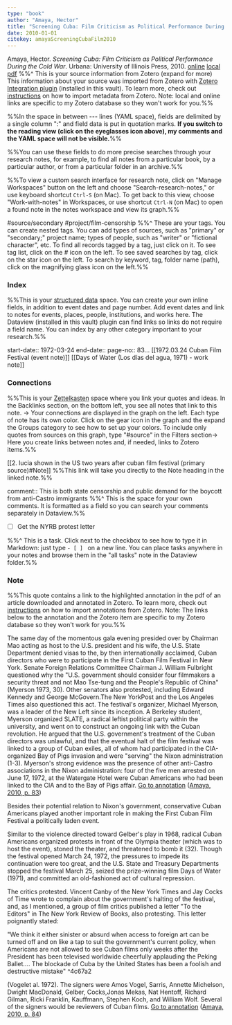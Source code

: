 ```yaml
---
type: "book"
author: "Amaya, Hector"
title: "Screening Cuba: Film Criticism as Political Performance During the Cold War"
date: 2010-01-01
citekey: amayaScreeningCubaFilm2010
---
```

Amaya, Hector. _Screening Cuba: Film Criticism as Political Performance During the Cold War_. Urbana: University of Illinois Press, 2010.
[online](http://zotero.org/users/40/items/FNBY5ZA2) [local](zotero://select/library/items/FNBY5ZA2) [pdf](file:///Users/er/zotero/storage/P7ES36W9/Amaya_Screening%20Cuba%20Film%20Criticism%20as%20Political%20Perfor_2010.pdf)
%%^ This is your source information from Zotero (expand for more)
 This information about your source was imported from Zotero with [Zotero Integration plugin](https://github.com/mgmeyers/obsidian-zotero-integration) (installed in this vault). To learn more, check out [instructions](https://publish.obsidian.md/history-notes/From+Zotero+Annotations+to+Obsidian+Research+Notes) on how to import metadata from Zotero. 
 Note: local and online links are specific to my Zotero database so they won't work for you.%%

 %%In the space in between --- lines (YAML space), fields are delimited by a single column ":" and field data is put in quotation marks. __If you switch to the reading view (click on the eyeglasses icon above), my comments and the YAML space will not be visible.__%%

 %%You can use these fields to do more precise searches through your research notes, for example, to find all notes from a particular book, by a particular author, or from a particular folder in an archive.%% 

 %%To view a custom search interface for research note, click on "Manage Workspaces" button on the left and choose "Search-research-notes," or use keyboard shortcut `Ctrl-S` (on Mac). To get back to this view, choose "Work-with-notes" in Workspaces, or use shortcut `Ctrl-N` (on Mac) to open a found note in the notes workspace and view its graph.%%

#source/secondary
#project/film-censorship
%%^ These are your tags. 
 You can create nested tags. You can add types of sources, such as "primary" or "secondary;" project name; types of people, such as "writer" or "fictional character", etc. 
 To find all records tagged by a tag, just click on it.
 To see tag list, click on the # icon on the left. 
 To see saved searches by tag, click on the star icon on the left. To search by keyword, tag, folder name (path), click on the magnifying glass icon on the left.%%
### Index
%%This is your [structured data](https://port.sas.ac.uk/mod/book/view.php?id=75&chapterid=129) space. 
 You can create your own inline fields, in addition to event dates and page number. Add event dates and link to notes for events, places, people, institutions, and works here. The Dataview (installed in this vault) plugin can find links so links do not require a field name. You can index by any other category important to your research.%%
 
start-date:: 1972-03-24
end-date::
page-no:: 83...
[[1972.03.24 Cuban Film Festival (event note)]]
[[Days of Water (Los días del agua, 1971) - work note]]

### Connections
%%This is your [Zettelkasten](https://en.wikipedia.org/wiki/Zettelkasten) space where you link your quotes and ideas.
 In the Backlinks section, on the bottom left, you see all notes that link to this note. ->
 Your connections are displayed in the graph on the left. Each type of note has its own color. Click on the gear icon in the graph and the expand the Groups category to see how to set up your colors. To include only quotes from sources on this graph, type "#source" in the Filters section->
 Here you create links between notes and, if needed, links to Zotero items.%%

[[2. lucia shown in the US two years after cuban film festival (primary source)#Note]]
%%This link will take you directly to the Note heading in the linked note.%%
 
comment:: This is both state censorship and public demand for the boycott from anti-Castro immigrants
%%^ This is the space for your own comments. 
 It is formatted as a field so you can search your comments separately in Dataview.%%

- [ ] Get the NYRB protest letter

%%^ This is a task. 
 Click next to the checkbox to see how to type it in Markdown: just type `- [ ] ` on a new line. You can place tasks anywhere in your notes and browse them in the "all tasks" note in the Dataview folder.%%
 
### Note
%%This quote contains a link to the highlighted annotation in the pdf of an article downloaded and annotated in Zotero. 
 To learn more, check out [instructions](https://publish.obsidian.md/history-notes/From+Zotero+Annotations+to+Obsidian+Research+Notes) on how to import annotations from Zotero. 
 Note: The links below to the annotation and the Zotero item are specific to my Zotero database so they won't work for you.%%
 
The same day of the momentous gala evening presided over by Chairman Mao acting as host to the U.S. president and his wife, the U.S. State Department denied visas to the, by then internationally acclaimed, Cuban directors who were to participate in the First Cuban Film Festival in New York. Senate Foreign Relations Committee Chairman J. William Fulbright questioned why the "U.S. government should consider four filmmakers a security threat and not Mao Tse-tung and the People's Republic of China" (Myerson 1973, 30). Other senators also protested, including Edward Kennedy and George McGovern.The New YorkPost and the Los Angeles Times also questioned this act. The festival's organizer, Michael Myerson, was a leader of the New Left since its inception. A Berkeley student, Myerson organized SLATE, a radical leftist political party within the university, and went on to construct an ongoing link with the Cuban revolution. He argued that the U.S. government's treatment of the Cuban directors was unlawful, and that the eventual halt of the film festival was linked to a group of Cuban exiles, all of whom had participated in the CIA-organized Bay of Pigs invasion and were "serving" the Nixon administration (1-3). Myerson's strong evidence was the presence of other anti-Castro associations in the Nixon administration: four of the five men arrested on June 17, 1972, at the Watergate Hotel were Cuban Americans who had been linked to the CIA and to the Bay of Pigs affair. [Go to annotation](zotero://open-pdf/library/items/P7ES36W9?page=83&annotation=9Y3TZADV) ([Amaya, 2010, p. 83](zotero://select/library/items/FNBY5ZA2))

Besides their potential relation to Nixon's government, conservative Cuban Americans played another important role in making the First Cuban Film Festival a politically laden event. 

Similar to the violence directed toward Gelber's play in 1968, radical Cuban Americans organized protests in front of the Olympia theater (which was to host the event), stoned the theater, and threatened to bomb it (32). Though the festival opened March 24, 1972, the pressures to impede its continuation were too great, and the U.S. State and Treasury Departments stopped the festival March 25, seized the prize-winning film Days of Water (1971), and committed an old-fashioned act of cultural repression. 

The critics protested. Vincent Canby of the New York Times and Jay Cocks of Time wrote to complain about the government's halting of the festival, and, as I mentioned, a group of film critics published a letter "To the Editors" in The New York Review of Books, also protesting. This letter poignantly stated: 

"We think it either sinister or absurd when access to foreign art can be turned off and on like a tap to suit the government's current policy, when Americans are not allowed to see Cuban films only weeks after the President has been televised worldwide cheerfully applauding the Peking Ballet.... The blockade of Cuba by the United States has been a foolish and destructive mistake"  ^4c67a2

(Vogelet al. 1972). The signers were Amos Vogel, Sarris, Annette Michelson, Dwight MacDonald, Gelber, Cocks,Jonas Mekas, Nat Hentoff, Richard Gilman, Ricki Franklin, Kauffmann, Stephen Koch, and William Wolf. Several of the signers would be reviewers of Cuban films. [Go to annotation](zotero://open-pdf/library/items/P7ES36W9?page=84&annotation=LZC4ECHZ) ([Amaya, 2010, p. 84](zotero://select/library/items/FNBY5ZA2))
